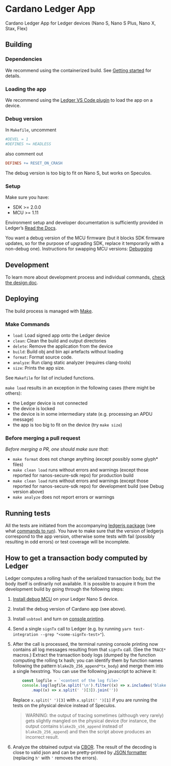 # Cardano Ledger App

Cardano Ledger App for Ledger devices (Nano S, Nano S Plus, Nano X, Stax, Flex)

## Building

### Dependencies

We recommend using the containerized build. See [Getting started](doc/build.md) for details.

### Loading the app

We recommend using the [Ledger VS Code plugin](https://marketplace.visualstudio.com/items?itemName=LedgerHQ.ledger-dev-tools)
to load the app on a device.

### Debug version

In `Makefile`, uncomment

```Makefile
#DEVEL = 1
#DEFINES += HEADLESS
```

also comment out

```Makefile
DEFINES += RESET_ON_CRASH
```

The debug version is too big to fit on Nano S, but works on Speculos.

### Setup

Make sure you have:

- SDK >= 2.0.0
- MCU >= 1.11

Environment setup and developer documentation is sufficiently provided in Ledger’s [Read the Docs](https://developers.ledger.com/docs/device-app/getting-started).

You want a debug version of the MCU firmware (but it blocks SDK firmware updates, so for the purpose of upgrading SDK,
replace it temporarily with a non-debug one). Instructions for swapping MCU versions: [Debugging](https://github.com/LedgerHQ/ledger-dev-doc/blob/master/source/userspace/debugging.rst)

## Development

To learn more about development process and individual commands, [check the design doc](doc/design_doc.md).

## Deploying

The build process is managed with [Make](https://www.gnu.org/software/make/).

### Make Commands

- `load`: Load signed app onto the Ledger device
- `clean`: Clean the build and output directories
- `delete`: Remove the application from the device
- `build`: Build obj and bin api artefacts without loading
- `format`: Format source code.
- `analyze`: Run clang static analyzer (requires clang-tools)
- `size`: Prints the app size.

See `Makefile` for list of included functions.

`make load` results in an exception in the following cases (there might be others):

- the Ledger device is not connected
- the device is locked
- the device is in some intermediary state (e.g. processing an APDU message)
- the app is too big to fit on the device (try `make size`)

### Before merging a pull request

_Before merging a PR, one should make sure that:_

- `make format` does not change anything (except possibly some glyph* files)
- `make clean load` runs without errors and warnings (except those reported for nanos-secure-sdk repo) for production build
- `make clean load` runs without errors and warnings (except those reported for nanos-secure-sdk repo) for development build
  (see Debug version above)
- `make analyze` does not report errors or warnings

## Running tests

All the tests are initiated from the accompanying [ledgerjs package](https://github.com/vacuumlabs/ledgerjs-cardano-shelley)
(see what [commands to run](https://github.com/vacuumlabs/ledgerjs-cardano-shelley?tab=readme-ov-file#tests)).
You have to make sure that the version of ledgerjs correspond to the app version, otherwise some tests with fail
(possibly resulting in odd errors) or test coverage will be incomplete.

## How to get a transaction body computed by Ledger

Ledger computes a rolling hash of the serialized transaction body, but the body itself is ordinarily not available.
It is possible to acquire it from the development build by going through the following steps:

1. [Install debug MCU](https://developers.ledger.com/docs/nano-app/debug/#introduction) on your Ledger Nano S device.
2. Install the debug version of Cardano app (see above).
3. Install `usbtool` and turn on [console printing](https://developers.ledger.com/docs/nano-app/debug/#console-printing).
4. Send a single `signTx` call to Ledger (e.g. by running `yarn test-integration --grep "<some-signTx-test>"`).
5. After the call is processed, the terminal running console printing now contains all log messages resulting
  from that `signTx` call. (See the `TRACE*` macros.) Extract the transaction body logs (dumped by the function computing
  the rolling tx hash; you can identify them by function names following the pattern `blake2b_256_append*tx_body`)
  and merge them into a single hexstring. You can use the following javascript to achieve it:

    ```javascript
        const logfile = `<content of the log file>`
        console.log(logfile.split('\n').filter((x) => x.includes('blake2b_256_append'))
            .map((x) => x.split(' ')[3]).join(''))
    ```

    Replace `x.split(' ')[3]` with `x.split(' ')[1]` if you are running the tests on the physical device instead of Speculos.

    > WARNING: the output of tracing sometimes (although very rarely) gets slightly mangled on the physical device
    > (for instance, the output contains `blake2b_s56_append` instead of `blake2b_256_append`) and then the script
    > above produces an incorrect result.

6. Analyze the obtained output via [CBOR](https://cbor.me). The result of the decoding is close to valid json and can be
  pretty-printed by [JSON formatter](https://jsonformatter.curiousconcept.com) (replacing `h'` with `'` removes the errors).
